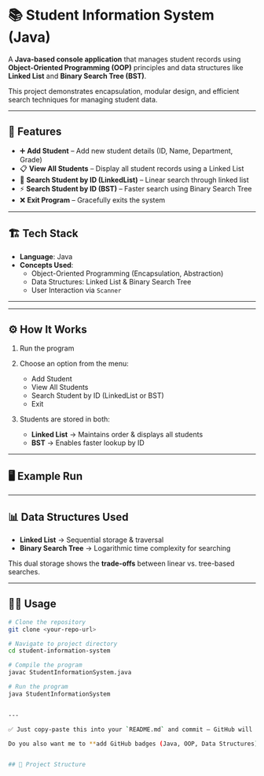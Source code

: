 # 📚 Student Information System (Java)

A **Java-based console application** that manages student records using **Object-Oriented Programming (OOP)** principles and data structures like **Linked List** and **Binary Search Tree (BST)**.  

This project demonstrates encapsulation, modular design, and efficient search techniques for managing student data.  

---

## 🚀 Features

- ➕ **Add Student** – Add new student details (ID, Name, Department, Grade)  
- 📋 **View All Students** – Display all student records using a Linked List  
- 🔎 **Search Student by ID (LinkedList)** – Linear search through linked list  
- ⚡ **Search Student by ID (BST)** – Faster search using Binary Search Tree  
- ❌ **Exit Program** – Gracefully exits the system  

---

## 🏗️ Tech Stack

- **Language**: Java  
- **Concepts Used**:  
  - Object-Oriented Programming (Encapsulation, Abstraction)  
  - Data Structures: Linked List & Binary Search Tree  
  - User Interaction via `Scanner`  

---


---

## ⚙️ How It Works

1. Run the program  
2. Choose an option from the menu:  
   - Add Student  
   - View All Students  
   - Search Student by ID (LinkedList or BST)  
   - Exit  

3. Students are stored in both:
   - **Linked List** → Maintains order & displays all students  
   - **BST** → Enables faster lookup by ID  

---

## 🖥️ Example Run


---

## 📊 Data Structures Used

- **Linked List** → Sequential storage & traversal  
- **Binary Search Tree** → Logarithmic time complexity for searching  

This dual storage shows the **trade-offs** between linear vs. tree-based searches.  

---

## 🧑‍💻 Usage

```bash
# Clone the repository
git clone <your-repo-url>

# Navigate to project directory
cd student-information-system

# Compile the program
javac StudentInformationSystem.java

# Run the program
java StudentInformationSystem


---

✅ Just copy-paste this into your `README.md` and commit — GitHub will render it with proper formatting, emojis, and sections like a professional project page.  

Do you also want me to **add GitHub badges (Java, OOP, Data Structures)** at the top for a more polished look?


## 📂 Project Structure

